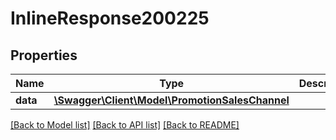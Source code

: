 # InlineResponse200225

## Properties
Name | Type | Description | Notes
------------ | ------------- | ------------- | -------------
**data** | [**\Swagger\Client\Model\PromotionSalesChannel**](PromotionSalesChannel.md) |  | [optional] 

[[Back to Model list]](../../README.md#documentation-for-models) [[Back to API list]](../../README.md#documentation-for-api-endpoints) [[Back to README]](../../README.md)

